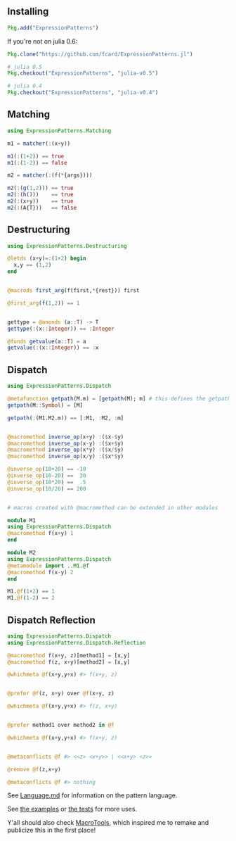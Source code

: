 Installing
--------
```julia
Pkg.add("ExpressionPatterns")
```
If you're not on julia 0.6:
```julia
Pkg.clone("https://github.com/fcard/ExpressionPatterns.jl")

# julia 0.5
Pkg.checkout("ExpressionPatterns", "julia-v0.5")

# julia 0.4
Pkg.checkout("ExpressionPatterns", "julia-v0.4")
```

Matching
--------
```julia
using ExpressionPatterns.Matching

m1 = matcher(:(x+y))

m1(:(1+2)) == true
m1(:(1-2)) == false

m2 = matcher(:(f(*{args})))

m2(:(g(1,2))) == true
m2(:(h()))    == true
m2(:(x+y))    == true
m2(:(A{T}))   == false

```


Destructuring
-------------
```julia
using ExpressionPatterns.Destructuring

@letds (x+y)=:(1+2) begin
  x,y == (1,2)
end


@macrods first_arg(f(first,*{rest})) first

@first_arg(f(1,2)) == 1


gettype = @anonds (a::T) -> T
gettype(:(x::Integer)) == :Integer

@funds getvalue(a::T) = a
getvalue(:(x::Integer)) == :x


```

Dispatch
--------
```julia
using ExpressionPatterns.Dispatch

@metafunction getpath(M.m) = [getpath(M); m] # this defines the getpath(args...) method
getpath(M::Symbol) = [M]

getpath(:(M1.M2.m)) == [:M1, :M2, :m]


@macromethod inverse_op(x+y) :($x-$y)
@macromethod inverse_op(x-y) :($x+$y)
@macromethod inverse_op(x*y) :($x/$y)
@macromethod inverse_op(x/y) :($x*$y)

@inverse_op(10+20) == -10
@inverse_op(10-20) ==  30
@inverse_op(10*20) ==  .5
@inverse_op(10/20) == 200


# macros created with @macromethod can be extended in other modules

module M1
using ExpressionPatterns.Dispatch
@macromethod f(x+y) 1
end

module M2
using ExpressionPatterns.Dispatch
@metamodule import ..M1.@f
@macromethod f(x-y) 2
end

M1.@f(1+2) == 1
M1.@f(1-2) == 2


```

Dispatch Reflection
------------------
```julia
using ExpressionPatterns.Dispatch
using ExpressionPatterns.Dispatch.Reflection

@macromethod f(x+y, z)[method1] = [x,y]
@macromethod f(z, x+y)[method2] = [x,y]

@whichmeta @f(x+y,y+x) #> f(x+y, z)


@prefer @f(z, x+y) over @f(x+y, z)

@whichmeta @f(x+y,y+x) #> f(z, x+y)


@prefer method1 over method2 in @f

@whichmeta @f(x+y,y+x) #> f(x+y, z)


@metaconflicts @f #> <<z> <x+y>> | <<x+y> <z>>

@remove @f(z,x+y)

@metaconflicts @f #> nothing

```

See [Language.md](./docs/Language.md) for information on the pattern language.

See [the examples](./examples/) or [the tests](./test/) for more uses.

Y'all should also check [MacroTools](https://github.com/MikeInnes/MacroTools.jl), which inspired me to remake and publicize this in the first place!
